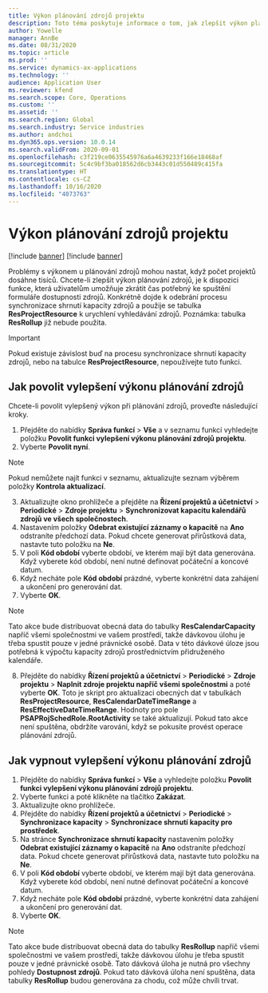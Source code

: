 ```yaml
---
title: Výkon plánování zdrojů projektu
description: Toto téma poskytuje informace o tom, jak zlepšit výkon plánování zdrojů u velkého počtu projektů.
author: Yowelle
manager: AnnBe
ms.date: 08/31/2020
ms.topic: article
ms.prod: ''
ms.service: dynamics-ax-applications
ms.technology: ''
audience: Application User
ms.reviewer: kfend
ms.search.scope: Core, Operations
ms.custom: ''
ms.assetid: ''
ms.search.region: Global
ms.search.industry: Service industries
ms.author: andchoi
ms.dyn365.ops.version: 10.0.14
ms.search.validFrom: 2020-09-01
ms.openlocfilehash: c3f219ce0635545976a6a4639233f166e18468af
ms.sourcegitcommit: 5c4c9bf3ba018562d6cb3443c01d550489c415fa
ms.translationtype: HT
ms.contentlocale: cs-CZ
ms.lasthandoff: 10/16/2020
ms.locfileid: "4073763"
---
```

# <a name="project-resource-scheduling-performance"></a>Výkon plánování zdrojů projektu

[!include [banner](../includes/banner.md)]
[!include [banner](../includes/preview-banner.md)]


Problémy s výkonem u plánování zdrojů mohou nastat, když počet projektů dosáhne tisíců. Chcete-li zlepšit výkon plánování zdrojů, je k dispozici funkce, která uživatelům umožňuje zkrátit čas potřebný ke spuštění formuláře dostupnosti zdrojů. Konkrétně dojde k odebrání procesu synchronizace shrnutí kapacity zdrojů a použije se tabulka **ResProjectResource** k urychlení vyhledávání zdrojů. Poznámka: tabulka **ResRollup** již nebude použita.

> [!IMPORTANT]
> Pokud existuje závislost buď na procesu synchronizace shrnutí kapacity zdrojů, nebo na tabulce **ResProjectResource**, nepoužívejte tuto funkci.

## <a name="enable-resource-scheduling-performance-enhancement"></a>Jak povolit vylepšení výkonu plánování zdrojů
Chcete-li povolit vylepšený výkon při plánování zdrojů, proveďte následující kroky.

1. Přejděte do nabídky **Správa funkcí** > **Vše** a v seznamu funkcí vyhledejte položku **Povolit funkci vylepšení výkonu plánování zdrojů projektu**.
2. Vyberte **Povolit nyní**.

> [!NOTE]
> Pokud nemůžete najít funkci v seznamu, aktualizujte seznam výběrem položky **Kontrola aktualizací**.

3. Aktualizujte okno prohlížeče a přejděte na **Řízení projektů a účetnictví** > **Periodické** > **Zdroje projektu** > **Synchronizovat kapacitu kalendářů zdrojů ve všech společnostech**.
4. Nastavením položky **Odebrat existující záznamy o kapacitě** na **Ano** odstraníte předchozí data. Pokud chcete generovat přírůstková data, nastavte tuto položku na **Ne**.
5. V poli **Kód období** vyberte období, ve kterém mají být data generována. Když vyberete kód období, není nutné definovat počáteční a koncové datum.
6. Když necháte pole **Kód období** prázdné, vyberte konkrétní data zahájení a ukončení pro generování dat.
7. Vyberte **OK**.

 > [!NOTE]
 > Tato akce bude distribuovat obecná data do tabulky **ResCalendarCapacity** napříč všemi společnostmi ve vašem prostředí, takže dávkovou úlohu je třeba spustit pouze v jedné právnické osobě. Data v této dávkové úloze jsou potřebná k výpočtu kapacity zdrojů prostřednictvím přidruženého kalendáře.

8. Přejděte do nabídky **Řízení projektů a účetnictví** > **Periodické** > **Zdroje projektu** > **Naplnit zdroje projektu napříč všemi společnostmi** a poté vyberte **OK**. Toto je skript pro aktualizaci obecných dat v tabulkách **ResProjectResource**, **ResCalendarDateTimeRange** a **ResEffectiveDateTimeRange**. Hodnoty pro pole **PSAPRojSchedRole.RootActivity** se také aktualizují. Pokud tato akce není spuštěna, obdržíte varování, když se pokusíte provést operace plánování zdrojů.
 
## <a name="turn-off-resource-scheduling-performance-enhancement"></a>Jak vypnout vylepšení výkonu plánování zdrojů

1. Přejděte do nabídky **Správa funkcí** > **Vše** a vyhledejte položku **Povolit funkci vylepšení výkonu plánování zdrojů projektu**.
2. Vyberte funkci a poté klikněte na tlačítko **Zakázat**.
3. Aktualizujte okno prohlížeče.
4. Přejděte do nabídky **Řízení projektů a účetnictví** > **Periodické** > **Synchronizace kapacity** > **Synchronizace shrnutí kapacity pro prostředek**.
5. Na stránce **Synchronizace shrnutí kapacity** nastavením položky **Odebrat existující záznamy o kapacitě** na **Ano** odstraníte předchozí data. Pokud chcete generovat přírůstková data, nastavte tuto položku na **Ne**.
6. V poli **Kód období** vyberte období, ve kterém mají být data generována. Když vyberete kód období, není nutné definovat počáteční a koncové datum.
7. Když necháte pole **Kód období** prázdné, vyberte konkrétní data zahájení a ukončení pro generování dat.
8. Vyberte **OK**.

> [!NOTE]
> Tato akce bude distribuovat obecná data do tabulky **ResRollup** napříč všemi společnostmi ve vašem prostředí, takže dávkovou úlohu je třeba spustit pouze v jedné právnické osobě. Tato dávková úloha je nutná pro všechny pohledy **Dostupnost zdrojů**. Pokud tato dávková úloha není spuštěna, data tabulky **ResRollup** budou generována za chodu, což může chvíli trvat.

